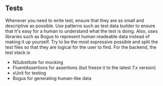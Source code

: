 ## Tests

Whenever you need to write test, ensure that they are as small and descriptive as possible.
Use patterns such as test data builder to ensure that it's easy for a human to understand what the test is doing.
Also, uses libraries such as Bogus to represent human readeable data instead of making it up yourself.
Try to be the most expressive possible and split the test files so that they are logical for the user to find.
For the backend, the test stack is 
- NSubstitute for mocking
- FluentAssertions for assertions (but freeze it to the latest 7.x version)
- xUnit for testing
- Bogus for generating human-like data